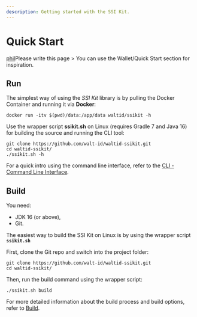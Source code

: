 ```yaml
---
description: Getting started with the SSI Kit.
---
```


# Quick Start

[phil](https://app.gitbook.com/u/Xy5PETDzUVT9yjUrLtjs53z9wvW2 "mention")Please write this page > You can use the Wallet/Quick Start section for inspiration.

## Run

The simplest way of using the _SSI Kit_ library is by pulling the Docker Container and running it via **Docker**:

```
docker run -itv $(pwd)/data:/app/data waltid/ssikit -h
```

Use the wrapper script **ssikit.sh** on Linux (requires Gradle 7 and Java 16) for building the source and running the CLI tool:

```
git clone https://github.com/walt-id/waltid-ssikit.git
cd waltid-ssikit/
./ssikit.sh -h
```

For a quick intro using the command line interface, refer to the [CLI - Command Line Interface](cli-command-line-interface.md).

## Build

You need:

* JDK 16 (or above),
* Git.

The easiest way to build the SSI Kit on Linux is by using the wrapper script **`ssikit.sh`**

First, clone the Git repo and switch into the project folder:

```
git clone https://github.com/walt-id/waltid-ssikit.git
cd waltid-ssikit/
```

Then, run the build command using the wrapper script:

```
./ssikit.sh build
```

For more detailed information about the build process and build options, refer to [Build](build.md).
